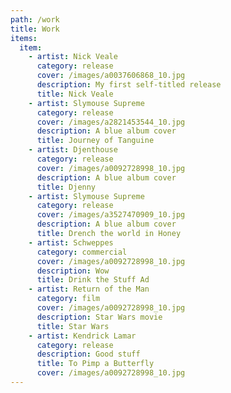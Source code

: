 ```yaml
---
path: /work
title: Work
items:
  item:
    - artist: Nick Veale
      category: release
      cover: /images/a0037606868_10.jpg
      description: My first self-titled release
      title: Nick Veale
    - artist: Slymouse Supreme
      category: release
      cover: /images/a2821453544_10.jpg
      description: A blue album cover
      title: Journey of Tanguine
    - artist: Djenthouse
      category: release
      cover: /images/a0092728998_10.jpg
      description: A blue album cover
      title: Djenny
    - artist: Slymouse Supreme
      category: release
      cover: /images/a3527470909_10.jpg
      description: A blue album cover
      title: Drench the world in Honey
    - artist: Schweppes
      category: commercial
      cover: /images/a0092728998_10.jpg
      description: Wow
      title: Drink the Stuff Ad
    - artist: Return of the Man
      category: film
      cover: /images/a0092728998_10.jpg
      description: Star Wars movie
      title: Star Wars
    - artist: Kendrick Lamar
      category: release
      description: Good stuff
      title: To Pimp a Butterfly
      cover: /images/a0092728998_10.jpg
---
```

